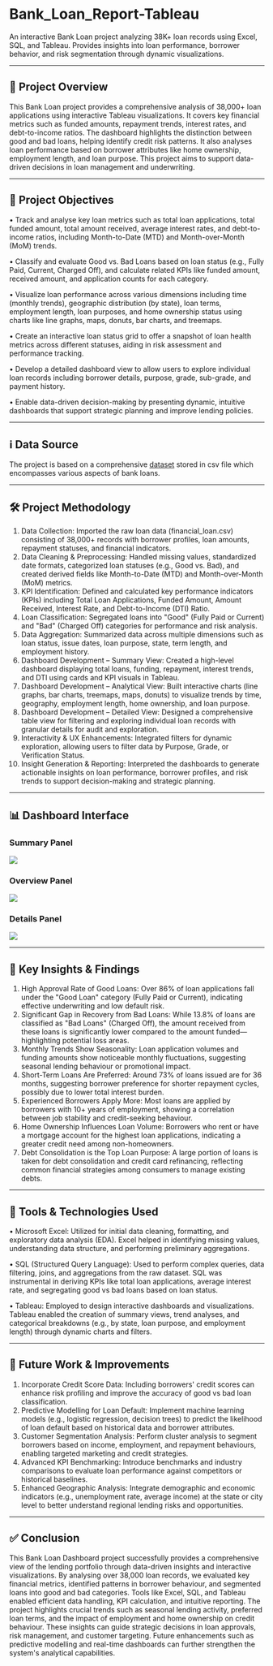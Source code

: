 # Bank_Loan_Report-Tableau
An interactive Bank Loan project analyzing 38K+ loan records using Excel, SQL, and Tableau. Provides insights into loan performance, borrower behavior, and risk segmentation through dynamic visualizations.
________________________________________________________________________________________________________________________________________________________________________________________________________________

<h2>📘 Project Overview</h2>

This Bank Loan project provides a comprehensive analysis of 38,000+ loan applications using interactive Tableau visualizations. It covers key financial metrics such as funded amounts, repayment trends, interest rates, and debt-to-income ratios. The dashboard highlights the distinction between good and bad loans, helping identify credit risk patterns. It also analyses loan performance based on borrower attributes like home ownership, employment length, and loan purpose. This project aims to support data-driven decisions in loan management and underwriting.

________________________________________________________________________________________________________________________________________________________________________________________________________________

<h2>🎯 Project Objectives</h2>

•	Track and analyse key loan metrics such as total loan applications, total funded amount, total amount received, average interest rates, and debt-to-income ratios, including Month-to-Date (MTD) and Month-over-Month (MoM) trends.<br>

•	Classify and evaluate Good vs. Bad Loans based on loan status (e.g., Fully Paid, Current, Charged Off), and calculate related KPIs like funded amount, received amount, and application counts for each category.<br>

•	Visualize loan performance across various dimensions including time (monthly trends), geographic distribution (by state), loan terms, employment length, loan purposes, and home ownership status using charts like line graphs, maps, donuts, bar charts, and treemaps.<br>

•	Create an interactive loan status grid to offer a snapshot of loan health metrics across different statuses, aiding in risk assessment and performance tracking.<br>

•	Develop a detailed dashboard view to allow users to explore individual loan records including borrower details, purpose, grade, sub-grade, and payment history.<br>

•	Enable data-driven decision-making by presenting dynamic, intuitive dashboards that support strategic planning and improve lending policies.<br>

________________________________________________________________________________________________________________________________________________________________________________________________________________


<h2>ℹ️ Data Source</h2>

The project is based on a comprehensive <a href='https://github.com/Tamal12322/Bank_Loan_Report-Tableau/blob/main/financial_loan.csv'>dataset</a> stored in csv file which encompasses various aspects of bank loans.
________________________________________________________________________________________________________________________________________________________________________________________________________________

<h2>🛠️ Project Methodology</h2>

1.	Data Collection: Imported the raw loan data (financial_loan.csv) consisting of 38,000+ records with borrower profiles, loan amounts, repayment statuses, and financial indicators.<br>
2.	Data Cleaning & Preprocessing: Handled missing values, standardized date formats, categorized loan statuses (e.g., Good vs. Bad), and created derived fields like Month-to-Date (MTD) and Month-over-Month (MoM) metrics.<br>
3.	KPI Identification: Defined and calculated key performance indicators (KPIs) including Total Loan Applications, Funded Amount, Amount Received, Interest Rate, and Debt-to-Income (DTI) Ratio.<br>
4.	Loan Classification: Segregated loans into "Good" (Fully Paid or Current) and "Bad" (Charged Off) categories for performance and risk analysis.<br>
5.	Data Aggregation: Summarized data across multiple dimensions such as loan status, issue dates, loan purpose, state, term length, and employment history.<br>
6.	Dashboard Development – Summary View: Created a high-level dashboard displaying total loans, funding, repayment, interest trends, and DTI using cards and KPI visuals in Tableau.<br>
7.	Dashboard Development – Analytical View: Built interactive charts (line graphs, bar charts, treemaps, maps, donuts) to visualize trends by time, geography, employment length, home ownership, and loan purpose.<br>
8.	Dashboard Development – Detailed View: Designed a comprehensive table view for filtering and exploring individual loan records with granular details for audit and exploration.<br>
9.	Interactivity & UX Enhancements: Integrated filters for dynamic exploration, allowing users to filter data by Purpose, Grade, or Verification Status.<br>
10.	Insight Generation & Reporting: Interpreted the dashboards to generate actionable insights on loan performance, borrower profiles, and risk trends to support decision-making and strategic planning.<br>

________________________________________________________________________________________________________________________________________________________________________________________________________________

<h2>📊 Dashboard Interface</h2>

<h3>Summary Panel</h3>
<img src="https://github.com/Tamal12322/Bank_Loan_Report-Tableau/blob/main/Summary%20Screenshot.png">

<h3>Overview Panel</h3>
<img src="https://github.com/Tamal12322/Bank_Loan_Report-Tableau/blob/main/Overview%20Screenshot.png">

<h3>Details Panel</h3>
<img src="https://github.com/Tamal12322/Bank_Loan_Report-Tableau/blob/main/Details%20Screenshot.png">

________________________________________________________________________________________________________________________________________________________________________________________________________________

<h2>📌 Key Insights & Findings</h2>

1.	High Approval Rate of Good Loans: Over 86% of loan applications fall under the "Good Loan" category (Fully Paid or Current), indicating effective underwriting and low default risk.<br>
2.	Significant Gap in Recovery from Bad Loans: While 13.8% of loans are classified as "Bad Loans" (Charged Off), the amount received from these loans is significantly lower compared to the amount funded—highlighting potential loss areas.<br>
3.	Monthly Trends Show Seasonality: Loan application volumes and funding amounts show noticeable monthly fluctuations, suggesting seasonal lending behaviour or promotional impact.<br>
4.	Short-Term Loans Are Preferred: Around 73% of loans issued are for 36 months, suggesting borrower preference for shorter repayment cycles, possibly due to lower total interest burden.<br>
5.	Experienced Borrowers Apply More: Most loans are applied by borrowers with 10+ years of employment, showing a correlation between job stability and credit-seeking behaviour.<br>
6.	Home Ownership Influences Loan Volume: Borrowers who rent or have a mortgage account for the highest loan applications, indicating a greater credit need among non-homeowners.<br>
7.	Debt Consolidation is the Top Loan Purpose: A large portion of loans is taken for debt consolidation and credit card refinancing, reflecting common financial strategies among consumers to manage existing debts.<br>

________________________________________________________________________________________________________________________________________________________________________________________________________________

<h2>🧰 Tools & Technologies Used</h2>

•	Microsoft Excel: Utilized for initial data cleaning, formatting, and exploratory data analysis (EDA). Excel helped in identifying missing values, understanding data structure, and performing preliminary aggregations.<br>

•	SQL (Structured Query Language): Used to perform complex queries, data filtering, joins, and aggregations from the raw dataset. SQL was instrumental in deriving KPIs like total loan applications, average interest rate, and segregating good vs bad loans based on loan status.<br>

•	Tableau: Employed to design interactive dashboards and visualizations. Tableau enabled the creation of summary views, trend analyses, and categorical breakdowns (e.g., by state, loan purpose, and employment length) through dynamic charts and filters.<br>

________________________________________________________________________________________________________________________________________________________________________________________________________________

<h2>🔮 Future Work & Improvements</h2>

1.	Incorporate Credit Score Data: Including borrowers' credit scores can enhance risk profiling and improve the accuracy of good vs bad loan classification.<br>
2.	Predictive Modelling for Loan Default: Implement machine learning models (e.g., logistic regression, decision trees) to predict the likelihood of loan default based on historical data and borrower attributes.<br>
3.	Customer Segmentation Analysis: Perform cluster analysis to segment borrowers based on income, employment, and repayment behaviours, enabling targeted marketing and credit strategies.<br>
4.	Advanced KPI Benchmarking: Introduce benchmarks and industry comparisons to evaluate loan performance against competitors or historical baselines.<br>
5.	Enhanced Geographic Analysis: Integrate demographic and economic indicators (e.g., unemployment rate, average income) at the state or city level to better understand regional lending risks and opportunities.<br>

________________________________________________________________________________________________________________________________________________________________________________________________________________

<h2>✅ Conclusion</h2>

This Bank Loan Dashboard project successfully provides a comprehensive view of the lending portfolio through data-driven insights and interactive visualizations. By analysing over 38,000 loan records, we evaluated key financial metrics, identified patterns in borrower behaviour, and segmented loans into good and bad categories. Tools like Excel, SQL, and Tableau enabled efficient data handling, KPI calculation, and intuitive reporting. The project highlights crucial trends such as seasonal lending activity, preferred loan terms, and the impact of employment and home ownership on credit behaviour. These insights can guide strategic decisions in loan approvals, risk management, and customer targeting. Future enhancements such as predictive modelling and real-time dashboards can further strengthen the system's analytical capabilities.



